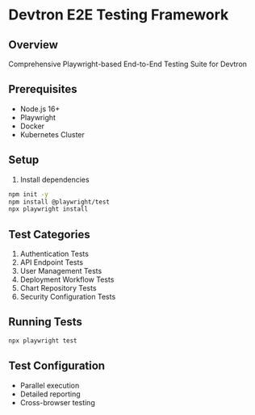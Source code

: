 # Devtron E2E Testing Framework

## Overview
Comprehensive Playwright-based End-to-End Testing Suite for Devtron

## Prerequisites
- Node.js 16+
- Playwright
- Docker
- Kubernetes Cluster

## Setup
1. Install dependencies
```bash
npm init -y
npm install @playwright/test
npx playwright install
```

## Test Categories
1. Authentication Tests
2. API Endpoint Tests
3. User Management Tests
4. Deployment Workflow Tests
5. Chart Repository Tests
6. Security Configuration Tests

## Running Tests
```bash
npx playwright test
```

## Test Configuration
- Parallel execution
- Detailed reporting
- Cross-browser testing